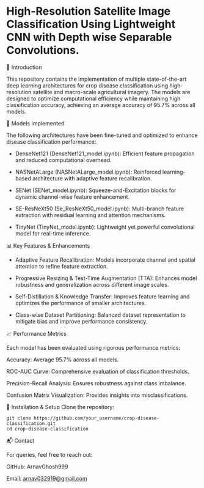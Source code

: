 <h1>High-Resolution Satellite Image Classification Using Lightweight CNN with Depth wise Separable Convolutions.</h1>


📌 Introduction

This repository contains the implementation of multiple state-of-the-art deep learning architectures for crop disease classification using high-resolution satellite and macro-scale agricultural imagery. The models are designed to optimize computational efficiency while maintaining high classification accuracy, achieving an average accuracy of 95.7% across all models.

🚀 Models Implemented

The following architectures have been fine-tuned and optimized to enhance disease classification performance:
- DenseNet121 (DenseNet121_model.ipynb): Efficient feature propagation and reduced computational overhead.

- NASNetALarge (NASNetALarge_model.ipynb): Reinforced learning-based architecture with adaptive feature recalibration.

- SENet (SENet_model.ipynb): Squeeze-and-Excitation blocks for dynamic channel-wise feature enhancement.

- SE-ResNeXt50 (Se_ResNeXt50_model.ipynb): Multi-branch feature extraction with residual learning and attention mechanisms.

- TinyNet (TinyNet_model.ipynb): Lightweight yet powerful convolutional model for real-time inference.

📊 Key Features & Enhancements

- Adaptive Feature Recalibration: Models incorporate channel and spatial attention to refine feature extraction.

- Progressive Resizing & Test-Time Augmentation (TTA): Enhances model robustness and generalization across different image scales.

- Self-Distillation & Knowledge Transfer: Improves feature learning and optimizes the performance of smaller architectures.

- Class-wise Dataset Partitioning: Balanced dataset representation to mitigate bias and improve performance consistency.

📈 Performance Metrics

Each model has been evaluated using rigorous performance metrics:

Accuracy: Average 95.7% across all models.

ROC-AUC Curve: Comprehensive evaluation of classification thresholds.

Precision-Recall Analysis: Ensures robustness against class imbalance.

Confusion Matrix Visualization: Provides insights into misclassifications.

🔧 Installation & Setup
Clone the repository:

```
git clone https://github.com/your_username/crop-disease-classification.git
cd crop-disease-classification
```
📬 Contact

For queries, feel free to reach out:

GitHub: ArnavGhosh999

Email: arnav032919@gmail.com
